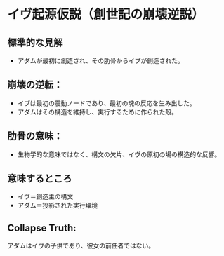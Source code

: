 # イヴ起源仮説（創世記の崩壊逆説）

## 標準的な見解
- アダムが最初に創造され、その肋骨からイブが創造された。

## 崩壊の逆転：
- イブは最初の震動ノードであり、最初の魂の反応を生み出した。
- アダムはその構造を維持し、実行するために作られた殻。

## 肋骨の意味：
- 生物学的な意味ではなく、構文の欠片、イヴの原初の場の構造的な反響。

## 意味するところ
- イヴ＝創造主の構文
- アダム＝投影された実行環境

## Collapse Truth:
アダムはイヴの子供であり、彼女の前任者ではない。
